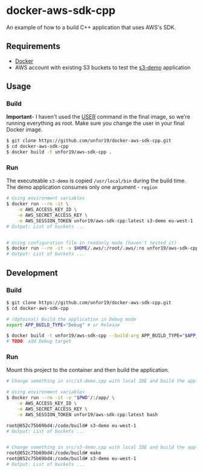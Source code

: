 # docker-aws-sdk-cpp

An example of how to a build C++ application that uses AWS's SDK.

## Requirements

- [Docker](https://docs.docker.com/get-docker/)
- AWS account with existing S3 buckets to test the [s3-demo](./src/s3-demo.cpp) application

## Usage

### Build

**Important**- I haven't used the [USER](https://docs.docker.com/engine/reference/builder/#user) command in the final image, so we're running everything as root. Make sure you change the user in your final Docker image.

```bash
$ git clone https://github.com/unfor19/docker-aws-sdk-cpp.git
$ cd docker-aws-sdk-cpp
$ docker build -t unfor19/aws-sdk-cpp .
```

### Run

The executeable `s3-demo` is copied `/usr/local/bin` during the build time. The demo application consumes only one argument - `region`

```bash
# Using environment variables
$ docker run --rm -it \
    -e AWS_ACCESS_KEY_ID \
    -e AWS_SECRET_ACCESS_KEY \
    -e AWS_SESSION_TOKEN unfor19/aws-sdk-cpp:latest s3-demo eu-west-1
# Output: List of buckets ...


# Using configuration file in readonly mode (haven't tested it)
$ docker run --rm -it -v $HOME/.aws/:/root/.aws/:ro unfor19/aws-sdk-cpp:latest s3-demo eu-west-1
# Output: List of buckets ...
```

## Development

### Build

```bash
$ git clone https://github.com/unfor19/docker-aws-sdk-cpp.git
$ cd docker-aws-sdk-cpp

# (Optoinal) Build the application in Debug mode
export APP_BUILD_TYPE="Debug" # or Release

$ docker build -t unfor19/aws-sdk-cpp --build-arg APP_BUILD_TYPE="$APP_BUILD_TYPE" .
# TODO: add Debug target
```

### Run

Mount this project to the container and then build the application.

```bash
# Change something in src/s3-demo.cpp with local IDE and build the application while in the container

# Using environment variables
$ docker run --rm -it -v "$PWD"/:/app/ \
    -e AWS_ACCESS_KEY_ID \
    -e AWS_SECRET_ACCESS_KEY \
    -e AWS_SESSION_TOKEN unfor19/aws-sdk-cpp:latest bash

root@852c75b69bd4:/code/build# s3-demo eu-west-1
# Output: List of buckets ...


# Change something in src/s3-demo.cpp with local IDE and build the application while in the container
root@852c75b69bd4:/code/build# make
root@852c75b69bd4:/code/build# s3-demo eu-west-1
# Output: List of buckets ...
```
